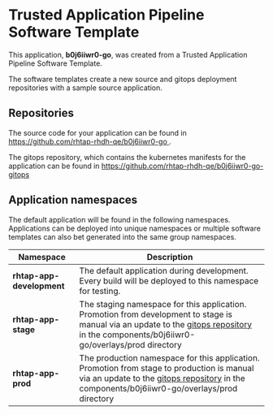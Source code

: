 # Trusted Application Pipeline Software Template

This application, **b0j6iiwr0-go**, was created from a Trusted Application Pipeline Software Template.

The software templates create a new source and gitops deployment repositories with a sample source application. 

## Repositories

The source code for your application can be found in [https://github.com/rhtap-rhdh-qe/b0j6iiwr0-go ](https://github.com/rhtap-rhdh-qe/b0j6iiwr0-go ).
 
The gitops repository, which contains the kubernetes manifests for the application can be found in 
[https://github.com/rhtap-rhdh-qe/b0j6iiwr0-go-gitops ](https://github.com/rhtap-rhdh-qe/b0j6iiwr0-go-gitops ) 

## Application namespaces 

The default application will be found in the following namespaces. Applications can be deployed into unique namespaces or multiple software templates can also bet generated into the same group namespaces.  

|  Namespace   |  Description   |  
| -------- | -------- |   
| **rhtap-app-development** | The default application during development. Every build will be deployed to this namespace for testing. | 
| **rhtap-app-stage** | The staging namespace for this application. Promotion from development to stage is manual via an update to the [gitops repository](https://github.com/rhtap-rhdh-qe/b0j6iiwr0-go-gitops ) in the components/b0j6iiwr0-go/overlays/prod directory |  
| **rhtap-app-prod** | The production namespace for this application. Promotion from stage to production is manual via an update to the [gitops repository](https://github.com/rhtap-rhdh-qe/b0j6iiwr0-go-gitops ) in the components/b0j6iiwr0-go/overlays/prod directory | 